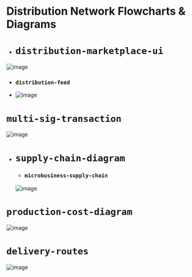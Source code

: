 # Distribution Network Flowcharts & Diagrams
- # `distribution-marketplace-ui`
![image](https://user-images.githubusercontent.com/52806204/178394824-f3a4b6cd-3a0f-4f40-bd96-ac4aa6313e22.png)
  - ### `distribution-feed`
  - ![image](https://user-images.githubusercontent.com/52806204/183009241-651ab275-6e60-4c1e-a0d2-8db1741eeea8.png)




# `multi-sig-transaction`
![image](https://user-images.githubusercontent.com/52806204/177921648-28ce94d0-c102-4262-b004-3330b33a367f.png)


- # `supply-chain-diagram`
  - ### `microbusiness-supply-chain`
  ![image](https://user-images.githubusercontent.com/52806204/177692131-c88843b2-685d-4884-90da-68de305c9bd2.png)


 

# `production-cost-diagram`
![image](https://user-images.githubusercontent.com/52806204/177474432-c7ef3faa-a404-4146-aaad-75fe956ac4b8.png)


# `delivery-routes`
![image](https://user-images.githubusercontent.com/52806204/178093053-c4522d56-dc90-4d86-b3af-66aa89d7c631.png)



